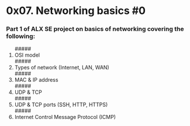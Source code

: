 <h1>0x07. Networking basics #0</h1>

<h3>Part 1 of ALX SE project on basics of networking covering the following:</h3>
<ol>
##### <li>OSI model</li>
##### <li>Types of network (Internet, LAN, WAN)</li>
##### <li>MAC & IP address</li>
##### <li>UDP & TCP</li>
##### <li>UDP & TCP ports (SSH, HTTP, HTTPS)</li>
##### <li>Internet Control Message Protocol (ICMP)</li>
</ol>
